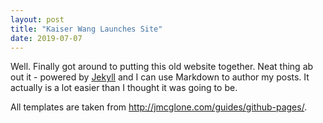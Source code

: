 ```yaml
---
layout: post
title: "Kaiser Wang Launches Site"
date: 2019-07-07
---
```


Well. Finally got around to putting this old website together. Neat thing ab
out it - powered by [Jekyll](http://jekyllrb.com) and I can use Markdown to 
author my posts. It actually is a lot easier than I thought it was going to 
be.

All templates are taken from http://jmcglone.com/guides/github-pages/.
